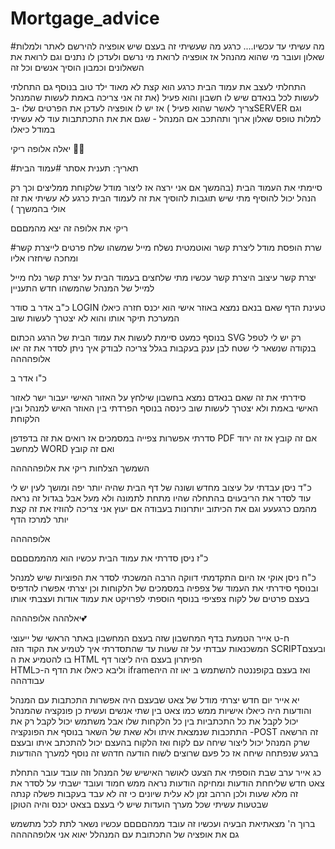 ﻿# Mortgage_advice
#מה עשיתי עד עכשיו....
 כרגע מה שעשיתי זה בעצם שיש אופציה להירשם לאתר ולמלות שאלון 
 ועובר מי שהוא מהנהל אז אופציה לרואת מי נרשם ולעדכן לו נתנים וגם לרואת את השאלונים וכמבון הוסיך אנשים וכל זה 
 
 
התחלתי לעצב את עמוד הבית כרגע הוא קצת לא מאוד ילד טוב
בנוסף גם התחלתי לעשות לכל בנאדם שיש לו חשבון והוא פעיל (את זה אני צריכה באמת לעשות שהמנהל צריך לאשר שהוא פעיל )
אז יש לו אופציה לעדכן את הפרטים שלו 
-בSERVER וגם למלות טופס שאלון ארוך ותהתכב אם המנהל - שגם את את התכתתבות עוד לא עשיתי במודל כיאלו  


יאלה אלופה ריקי 🩷💋


#תאריך: תענית אסתר
#עמוד הבית 

סיימתי את העמוד הבית
(בהמשך אם אני ירצה  אז ליצור מודל שלקוחת  ממליצים וכך רק הנהל יכול להוסיף מתי שיש תוגבות להוסיך את זה לעמוד הבית 
כרגע לא עשיתי את זה 
אולי בהמשךך
)

ריקי את  אלופה  זה יצא מהמםםם


#שרת 
הופסת מודל ליצרת קשר 
ואוטמטית נשלח מייל שמשהו שלח פרטים לייצרת קשר ומחכה שיחזרו אליו 

יצרת קשר
עיצוב היצרת קשר
עכשיו מתי שלחצים בעמוד הבית על יצרת קשר נלח מייל למייל של המנהל שהמשהו חדש התעניין 

כ"ב אדר ב
  סודר  LOGIN טעינת הדף שאם בנאם נמצא באוזר אישי הוא יכנס חזרה כיאלו המערכת תיקר אותו והוא לא יצטרך לעשות  שוב

  בנוסף כמעט סיימת לעשות את עמוד הבית 
  של הרגע הכתום SVG רק יש לי לטפל בנקודה שנשאר לי שטח לבן ענק בעקבות בגלל
צריכה לבודק איך ניתן לסדר את זה 
יאו אלופהההה

כ"ו אדר ב

סידרתי את זה שאם בנאדם נמצא בחשבון שילחץ על האזור האישי  יעבור ישר לאזור האישי באמת ולא יצטרך לעשות שוב כינסה 
בנוסף הפרדתי בין האוזר האיש למנהל ובין הלקוחת 

   סדרתי אפשרות צפייה במסמכים
    אז רואים את זה בדפדפן  PDF    אם זה קובץ
   אז זה ירוד למחשב WORD    ואם זה קובץ 


השמשך הצלחות ריקי
את אלופההההה
 
   
   
כ"ד ניסן 
עבדתי על עיצוב מחדש ושונה של דף הבית 
שהיה יותר יפה ומושך לעין 
יש לי עוד לסדר את הריבעוים בהתחלה שהיו מתחת לתמונה ולא מעל אבל בגדול זה נראה מהמם כרגעעע
וגם את הכיתוב יותרונות בעבודה אם יעוץ אני צריכה להוזיז את זה קצת יותר  למרכז הדף 

אלופהההה

כ"ז ניסן 
סדרתי את עמוד הבית  עכשיו הוא מהממםםםם

כ"ח ניסן 
אוקי אז היום התקדמתי דווקה הרבה 
המשכתי  לסדר את הפוציות  שיש למנהל 
ובנוסף סידרתי את העמוד של צפפיה במסמכים של הלקוחות 
וכן יצרתי אפשרו להדפיס בעצם פרטים של לקוח צפציפי 
בנוסף הוספתי לפרויקט את עמוד אודות ועצבתי אותו 

יאלההה אלופהההה💕



ח-ט אייר
 הטמעת בדף המחשבון שזה בעצם המחשבון באתר הראשי  של ייעוצי   המשכנאות 
עבדתי על זה שעות 
עד שהתסדרתי איך לטמיע את הקוד הזה 
 SCRIPTובעצם בו להטמיע את ה  HTML הפיתרון בעצם היה ליצור דף  
HTMLוליבא  כיאלו את הדף ה-כ iframeואז בעצם בקופננטה להשתמש ב
יאו זה היה עבודההה 



יא אייר
יום חדש
יצרתי מודל של צאט 
שבעצם היה אפשרות התכתבות עם המנהל 
והודעות היה כיאלו אישיות 
ממש כמו צאט בין שתי אנשים 
ועשית כן פונקציה שהמנהל יכול לקבל את כל התכתביות בין כל הלקחות שלו 
אבל משתמש יכול לקבל רק את התתכבות שנמצאת איתו ולא שאת של השאר
בנוסף את הפונקציה -POST 
זה הרשאה שרק המנהל יכול ליצור שיחה עם לקוח ואז הלקוח בהעצם יכול להתכתב איתו 
ובעצם ברגע שנפתחה שיחה אז כל פעם שרוצים  לשוח הודעה חדהש זה נוסף למערך ההודעות 


כג אייר
ערב שבת 
הוספתי את הצעט לאושר האישיש של המנהל 
וזה עובד עובר התחלת צאט חדש שליחחת הודעות ומחיקה הודעות 
נראה ממש חמוד ועובד
ישבתי על לסדר את זה מלא שעות 
ולכן הרהב זמן לא עלית שיונים כי זה לא עבד בעקבות פשלה קנתה שבטעות עשיתי 
שכל מערך הועדות שיש לי בעצם בצאט יכנס והיה הטוקן 

ברוך ה' מצאתיאת הבעיה ועכשיו זה עובד ממהםםםם 
עכשיו נשאר לתת לכל מתשמש גם את אופציה של התכתובת עם המנהלל 
יאוא אני אלופההההה
